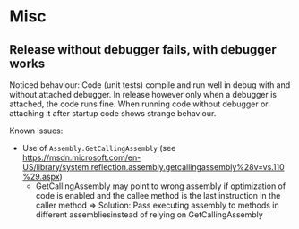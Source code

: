 Misc
=============

Release without debugger fails, with debugger works
---------------
Noticed behaviour: Code (unit tests) compile and run well in debug with and without attached debugger. 
In release however only when a debugger is attached, the code runs fine.
When running code without debugger or attaching it after startup code shows strange behaviour.

Known issues:
* Use of ```Assembly.GetCallingAssembly``` (see https://msdn.microsoft.com/en-US/library/system.reflection.assembly.getcallingassembly%28v=vs.110%29.aspx)
  * GetCallingAssembly may point to wrong assembly if optimization of code is enabled and the callee method is the last instruction in the caller method
  => Solution: Pass executing assembly to methods in different assembliesinstead of relying on GetCallingAssembly
